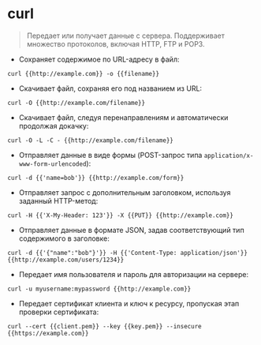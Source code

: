 # curl

> Передает или получает данные с сервера.
> Поддерживает множество протоколов, включая HTTP, FTP и POP3.

- Сохраняет содержимое по URL-адресу в файл:

`curl {{http://example.com}} -o {{filename}}`

- Скачивает файл, сохраняя его под названием из URL:

`curl -O {{http://example.com/filename}}`

- Скачивает файл, следуя перенаправлениям и автоматически продолжая докачку:

`curl -O -L -C - {{http://example.com/filename}}`

- Отправляет данные в виде формы (POST-запрос типа `application/x-www-form-urlencoded`):

`curl -d {{'name=bob'}} {{http://example.com/form}}`

- Отправляет запрос с дополнительным заголовком, используя заданный HTTP-метод:

`curl -H {{'X-My-Header: 123'}} -X {{PUT}} {{http://example.com}}`

- Отправляет данные в формате JSON, задав соответствующий тип содержимого в заголовке:

`curl -d {{'{"name":"bob"}'}} -H {{'Content-Type: application/json'}} {{http://example.com/users/1234}}`

- Передает имя пользователя и пароль для авторизации на сервере:

`curl -u myusername:mypassword {{http://example.com}}`

- Передает сертификат клиента и ключ к ресурсу, пропуская этап проверки сертификата:

`curl --cert {{client.pem}} --key {{key.pem}} --insecure {{https://example.com}}`
